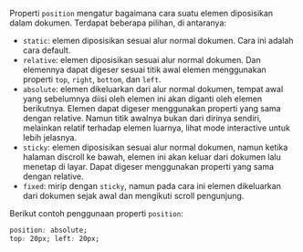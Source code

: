 Properti `position` mengatur bagaimana cara suatu elemen diposisikan dalam dokumen. Terdapat beberapa pilihan, di antaranya:
- `static`: elemen diposisikan sesuai alur normal dokumen. Cara ini adalah cara default.
- `relative`: elemen diposisikan sesuai alur normal dokumen. Dan elemennya dapat digeser sesuai titik awal elemen menggunakan properti `top`, `right`, `bottom`, dan `left`.
- `absolute`: elemen dikeluarkan dari alur normal dokumen, tempat awal yang sebelumnya diisi oleh elemen ini akan diganti oleh elemen berikutnya. Elemen dapat digeser menggunakan properti yang sama dengan relative. Namun titik awalnya bukan dari dirinya sendiri, melainkan relatif terhadap elemen luarnya, lihat mode interactive untuk lebih jelasnya.
- `sticky`: elemen diposisikan sesuai alur normal dokumen, namun ketika halaman discroll ke bawah, elemen ini akan keluar dari dokumen lalu menetap di layar. Dapat digeser menggunakan properti yang sama dengan relative.
- `fixed`: mirip dengan `sticky`, namun pada cara ini elemen dikeluarkan dari dokumen sejak awal dan mengikuti scroll pengunjung.

Berikut contoh penggunaan properti `position`:
```css
position: absolute;
top: 20px; left: 20px;
```
